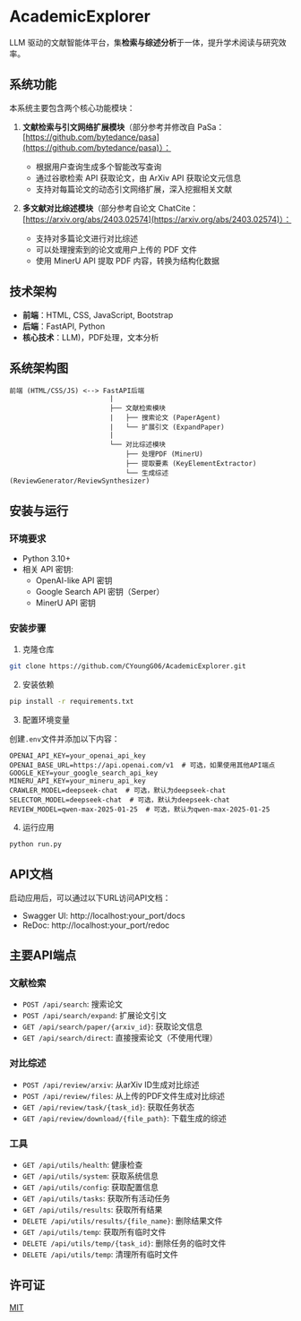 # AcademicExplorer

LLM 驱动的文献智能体平台，集**检索与综述分析**于一体，提升学术阅读与研究效率。

## 系统功能

本系统主要包含两个核心功能模块：

1. **文献检索与引文网络扩展模块**（部分参考并修改自 PaSa：[https://github.com/bytedance/pasa](https://github.com/bytedance/pasa)）：
   - 根据用户查询生成多个智能改写查询
   - 通过谷歌检索 API 获取论文，由 ArXiv API 获取论文元信息
   - 支持对每篇论文的动态引文网络扩展，深入挖掘相关文献

2. **多文献对比综述模块**（部分参考自论文 ChatCite：[https://arxiv.org/abs/2403.02574](https://arxiv.org/abs/2403.02574)）：
   - 支持对多篇论文进行对比综述
   - 可以处理搜索到的论文或用户上传的 PDF 文件
   - 使用 MinerU API 提取 PDF 内容，转换为结构化数据

## 技术架构

- **前端**：HTML, CSS, JavaScript, Bootstrap
- **后端**：FastAPI, Python
- **核心技术**：LLM)，PDF处理，文本分析

## 系统架构图

```
前端 (HTML/CSS/JS) <--> FastAPI后端
                         |
                         ├── 文献检索模块
                         |   ├── 搜索论文 (PaperAgent)
                         |   └── 扩展引文 (ExpandPaper)
                         |
                         └── 对比综述模块
                             ├── 处理PDF (MinerU)
                             ├── 提取要素 (KeyElementExtractor)
                             └── 生成综述 (ReviewGenerator/ReviewSynthesizer)
```

## 安装与运行

### 环境要求

- Python 3.10+
- 相关 API 密钥:
  - OpenAI-like API 密钥
  - Google Search API 密钥（Serper）
  - MinerU API 密钥

### 安装步骤

1. 克隆仓库

```bash
git clone https://github.com/CYoungG06/AcademicExplorer.git
```

2. 安装依赖

```bash
pip install -r requirements.txt
```

3. 配置环境变量

创建`.env`文件并添加以下内容：

```
OPENAI_API_KEY=your_openai_api_key
OPENAI_BASE_URL=https://api.openai.com/v1  # 可选，如果使用其他API端点
GOOGLE_KEY=your_google_search_api_key
MINERU_API_KEY=your_mineru_api_key
CRAWLER_MODEL=deepseek-chat  # 可选，默认为deepseek-chat
SELECTOR_MODEL=deepseek-chat  # 可选，默认为deepseek-chat
REVIEW_MODEL=qwen-max-2025-01-25  # 可选，默认为qwen-max-2025-01-25
```

4. 运行应用

```bash
python run.py
```

## API文档

启动应用后，可以通过以下URL访问API文档：

- Swagger UI: http://localhost:your_port/docs
- ReDoc: http://localhost:your_port/redoc

## 主要API端点

### 文献检索

- `POST /api/search`: 搜索论文
- `POST /api/search/expand`: 扩展论文引文
- `GET /api/search/paper/{arxiv_id}`: 获取论文信息
- `GET /api/search/direct`: 直接搜索论文（不使用代理）

### 对比综述

- `POST /api/review/arxiv`: 从arXiv ID生成对比综述
- `POST /api/review/files`: 从上传的PDF文件生成对比综述
- `GET /api/review/task/{task_id}`: 获取任务状态
- `GET /api/review/download/{file_path}`: 下载生成的综述

### 工具

- `GET /api/utils/health`: 健康检查
- `GET /api/utils/system`: 获取系统信息
- `GET /api/utils/config`: 获取配置信息
- `GET /api/utils/tasks`: 获取所有活动任务
- `GET /api/utils/results`: 获取所有结果
- `DELETE /api/utils/results/{file_name}`: 删除结果文件
- `GET /api/utils/temp`: 获取所有临时文件
- `DELETE /api/utils/temp/{task_id}`: 删除任务的临时文件
- `DELETE /api/utils/temp`: 清理所有临时文件

## 许可证

[MIT](LICENSE)
